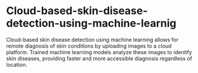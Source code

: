 # Cloud-based-skin-disease-detection-using-machine-learnig
Cloud-based skin disease detection using machine learning allows for remote diagnosis of skin conditions by uploading images to a cloud platform. Trained machine learning models analyze these images to identify skin diseases, providing faster and more accessible diagnosis regardless of location.
